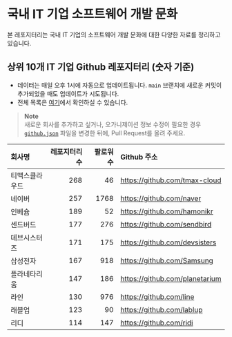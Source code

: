 # 국내 IT 기업 소프트웨어 개발 문화
본 레포지터리는 국내 IT 기업의 소프트웨어 개발 문화에 대한 다양한 자료를 정리하고 있습니다.

## 상위 10개 IT 기업 Github 레포지터리 (숫자 기준)

- 데이터는 매일 오후 1시에 자동으로 업데이트됩니다. `main` 브랜치에 새로운 커밋이 추가되었을 때도 업데이트가 시도됩니다.
- 전체 목록은 [여기](./github.md)에서 확인하실 수 있습니다.

> **Note**<br />
> 새로운 회사를 추가하고 싶거나, 오가니제이션 정보 수정이 필요한 경우 [`github.json`](./github.json) 파일을 변경한 뒤에, Pull Request를 올려 주세요.

<!-- MARKDOWN_TABLE(GITHUB): START -->

| **회사명** | **레포지터리 수** | **팔로워 수** | **Github 주소** |
|:---|---:|---:|:---|
| 티맥스클라우드 | 268 | 46 | https://github.com/tmax-cloud |
| 네이버 | 257 | 1768 | https://github.com/naver |
| 인베슘 | 189 | 52 | https://github.com/hamonikr |
| 센드버드 | 177 | 276 | https://github.com/sendbird |
| 데브시스터즈 | 171 | 175 | https://github.com/devsisters |
| 삼성전자 | 167 | 918 | https://github.com/Samsung |
| 플라네타리움 | 147 | 186 | https://github.com/planetarium |
| 라인 | 130 | 976 | https://github.com/line |
| 래블업 | 123 | 90 | https://github.com/lablup |
| 리디 | 114 | 147 | https://github.com/ridi |

<!-- MARKDOWN_TABLE(GITHUB): END -->
